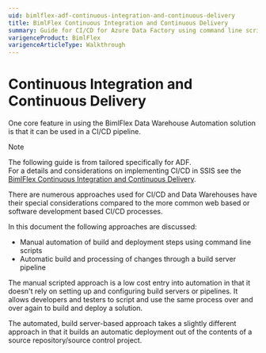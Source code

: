 ```yaml
---
uid: bimlflex-adf-continuous-integration-and-continuous-delivery
title: BimlFlex Continuous Integration and Continuous Delivery
summary: Guide for CI/CD for Azure Data Factory using command line scripts and changes through a build server pipeline
varigenceProduct: BimlFlex
varigenceArticleType: Walkthrough
---
```

# Continuous Integration and Continuous Delivery

One core feature in using the BimlFlex Data Warehouse Automation solution is that it can be used in a CI/CD pipeline.

> [!NOTE]
> The following guide is from tailored specifically for ADF.  
> For a details and considerations on implementing CI/CD in SSIS see the [BimlFlex Continuous Integration and Continuous Delivery](xref:bimlflex-ssis-continuous-integration-and-continuous-delivery).

There are numerous approaches used for CI/CD and Data Warehouses have their special considerations compared to the more common web based or software development based CI/CD processes.

In this document the following approaches are discussed:

* Manual automation of build and deployment steps using command line scripts
* Automatic build and processing of changes through a build server pipeline

The manual scripted approach is a low cost entry into automation in that it doesn't rely on setting up and configuring build servers or pipelines. It allows developers and testers to script and use the same process over and over again to build and deploy a solution.

The automated, build server-based approach takes a slightly different approach in that it builds an automatic deployment out of the contents of a source repository/source control project.

<!-- TODO: Revision and update needed for ADF.

## Special considerations for Data Warehousing Automation

For a data warehouse it is not enough to make sure the structures and processes are in place for the builds and deployments, it also needs to synchronize dependencies as well as take both existing database structures and data into account.

For a classic SQL Server Data Warehouse built with SSIS, the build process first needs to create all tables so that the SSIS packages can be built later. The SSIS build process also requires access to both the destination Data Warehouse tables as well as the source itself. This means utilizing online build servers and readily available automation processes for other solution types sometimes needs to be adjusted to fit specific Data Warehousing and ETL process requirements.

## Special considerations for SSIS

A special note is warranted for solution using SSIS. SSIS can only create packages when the referenced tables, both source and destination are available. As such, a 2-step approach is needed.

1. An initial build step that creates all required tables in the data warehouse database
1. A second step, running once the tables are available, that builds the SSIS packages. Note that this step also requires access to the sources

Once the packages are built they can be deployed to the SQL Server SSIS Catalog for execution

## Scripted approach

Manual creation of build steps

BimlFlex can locally build out the SQL Server based SSDT project that contains the SQL artifacts used for the project.

## Build server based approach

Microsoft's normal build command `MsBuild.exe` does currently not include the functionality to build out ispaq files from *.dtproj files directly. There are several options for building using Visual Studio through devenv.exe as well as creating custom tasks for MSBuild to allow it to build the ispac files.
As the Biml compiler builds the ispaq file as part of the normal project build it is possible to skip this entire step and directly use the generated ispaq file. This allows the build and integration process to work smoothly even in environments that doesn't allow custom installations and configurations.

## Automate Building

Once a build server is running it can either build files from sources or deploy compiled project files that have been checked in. Some questions for considering automating the Build:

* can build tools (such as BimlStudio/BimlFlex) be installed and licensed on the build server/agent
* can the build server access the BimlFlex metadata repository database

There are pros and cons to using a completely automated build

* Users can forget to compile the code or to check-in the compiled output which could mean that the code is up to date, but the output (ispac file) is not
* Having a central location where build errors are visible is key to responding rapidly to issues

Regardless of if the builds are automated and triggered on push or PR, scheduled or manually triggered, or if they are manually run without a CI server, the following steps are normally required. For a build server process these steps would be performed after the repository has been loaded from the source.

## Sample Automation process

Sample Automation process and sample scripts

1. Build the SQL Server SSDT database projects

The build process connects to the metadata instance and ejects the SSDT Projects. Note that there is a separate SSDT Project per database.

The build process uses a separate settings file as well as separate build configuration files to only build the required SSDT Project. This allows the developer to have the original settings files for normal development and assures that the automated process builds the expected result.

2. Compile the SSDT Projects

This step uses the generated SSDT Projects and compiles a Dacpac file. This Dacpac file can then be deployed to a database server.

Before the compilation it is sometimes necessary to consider changes and migrations. This example uses Dacpac's for database deployments. These are state-based and thus, only state aware. It is up to the developer to manage the journey from the last state to the new state, both for the schema and the existing data. The Dacpac deployment process provides some automated conflict resolution approaches but for complex changes it might require developer consideration.

The Dacpac build process uses the MSBuild.exe file to build the Dacpac file from the .sqlproj project file

>[!NOTE]
>Note that the default destination folder under the `output` folder is `SSDT\<CustomerUID>\<VersionName>\<DatabaseName>`. The build script needs to reference the correct project file for each database. The SSDT output folder is configurable in the settings.

The sample script loops through all databases in the defined list and builds them all.

3. Deploy the Dacpac to SQL Server

Once the Dacpac is created (including any custom, bespoke, migration logic) it can be deployed to the destination SQL Server.

The deployment step uses `SqlPackage.exe` to deploy the Dacpac to the specified destination SQL Server.

4. Build SSIS projects

When the tables are available in the destination database it is possible to build the SSIS projects.

The SSIS build uses the same process as step 1 with a separate settings file to build the desired SSIS projects.

5. Deploy ispaq file

Once the ispaq file is built it is possible to deploy it to a SSIS Catalog on an SSIS server.

When it has been deployed for the first time, use the Catalog environment feature to override relevant project parameters, such as connection strings, for the environment.

## Sample Scripts

### Sample Script using MSBuild

location: project root folder  
filename: `_1.build_sql_msbuild.bat`

```batch
@echo off
rem (c) Varigence 2018
rem https://varigence.com/BimlFlex

pushd %~dp0

rem call msbuild.exe with the specific resp file, use the path to a compatible, installed version of msbuild.exe

C:\Windows\Microsoft.NET\Framework\v4.0.30319\msbuild.exe @"SqlOnly.mst.resp"
```

### Sample Script for Dacpac build

location: project root folder  
filename: `_2.build_sql_Dacpac.bat`

```batch
@echo off
rem (c) Varigence 2018
rem https://varigence.com/BimlFlex

pushd %~dp0

rem set these to match your environment

SET "MsBuildVersion=15.0"
SET "VSVersion=2017\Enterprise"
SET "CustomerUID=Your-Customer-Guid-Here"
SET "VersionName=Version 1"
SET "DatabaseList=(BFX_STG,BFX_ODS)"

rem call MSBuild to build the Dacpac for the ssdt projects.
rem this loops through all databases specified in the DatabaseList variable array
rem note that the path to msbuild needs to be specified and match machine.

for %%i in %DatabaseList% do "%programfiles(x86)%\Microsoft Visual Studio\%VSVersion%\MSBuild\%MsBuildVersion%\Bin\MSBuild.exe" "%~dp0\\output\\SSDT\\%CustomerUID%\\%VersionName%\\%%i\\%%i.sqlproj"
```

### Sample Script to deploy Dacpac

location: project root folder  
filename: `_3.deploy_sql_Dacpac.bat`

```batch
@echo off
rem (c) Varigence 2018
rem https://varigence.com/BimlFlex

pushd %~dp0

rem set these to match your environment

SET "SqlServerVersionPath=140"
SET "CustomerUID=Your-Customer-Guid-Here"
SET "VersionName=Version 1"
SET "DatabaseList=(BFX_STG,BFX_ODS)"
SET "ServerName=localhost"

rem call SqlPackage.exe to deploy the Dacpacs to the SQL Server instance for the ssdt projects.
rem this loops through all databases specified in the DatabaseList variable array

for %%i in %DatabaseList% do "%programfiles(x86)%\Microsoft SQL Server\%SqlServerVersionPath%\DAC\bin\SqlPackage.exe" /Action:Publish /SourceFile:"output\\SSDT\\%CustomerUID%\\%VersionName%\\%%i\\bin\\Debug\\%%i.Dacpac" /TargetDatabaseName:%%i /TargetServerName:%ServerName%
```

## Sample File to build SSIS Packages with MSBuild

location: project root folder  
filename: `_4.build_ssis_msbuild.bat`

```batch
@echo off
rem (c) Varigence 2018
rem https://varigence.com/BimlFlex

pushd %~dp0

rem call msbuild.exe with the specific resp file, use the path to a compatible, installed version of msbuild.exe

C:\Windows\Microsoft.NET\Framework\v4.0.30319\msbuild.exe @"SsisOnly.mst.resp"
```

## Deploy ispac file with SSIS Packages to SSIS Catalog

location: project root folder  
filename: `_5.deploy_ssis_ispac.bat`

```batch
@echo off
rem (c) Varigence 2018
rem https://varigence.com/BimlFlex

pushd %~dp0

rem set these to match your environment

SET "SqlServerVersionPath=140"
SET "ProjectList=(EXT_AWLT_SRC)"
SET "ServerName=localhost"
SET "SsisDbName=SSISDB"
SET "FolderName=BimlFlex-CICD-Demo"

rem create the folder in the SSISDB catalog if needed

sqlcmd -S %servername%  -d %ssisdbname% -Q "EXEC catalog.create_folder @folder_name = '%FolderName%';"

rem optionally call a script to create the environment and environment variables here

rem call isdeploymentwizard.exe to deploy the ispacs to the SQL Server SSIS Catalog instance for the SSIS projects.
rem this loops through all Projects specified in the ProjectList variable array

echo Start deploy of all projects
for %%i in %ProjectList% do (
  echo start process of %%i
  "%programfiles%\Microsoft SQL Server\%SqlServerVersionPath%\DTS\Binn\isdeploymentwizard.exe" /S /SP:"output\%%i\bin\%%i_Project.ispac" /DS:%ServerName% /DP:"/%SsisDbName%/%FolderName%/%%i_Project/"
)
echo End deploy of all projects

rem optionally call a script to map project variables to environment variables here
```

## Sample settings file for SQL Only builds

location: project root folder  
filename: `SqlOnly.bimlb.settings`

Update this file to reflect project settings and configurations

```json
[
    {
        "Namespace": "",
        "Name": "CustomerUID",
        "Value": "Your-Customer-Guid-Here"
    },
    {
        "Namespace": "",
        "Name": "Server",
        "Value": "."
    },
    {
        "Namespace": "",
        "Name": "Database",
        "Value": "BimlFlex"
    },
    {
        "Namespace": "",
        "Name": "Version",
        "Value": "Version 1"
    },
    {
        "Namespace": "",
        "Name": "Provider",
        "Value": "SQLNCLI11"
    },
    {
        "Namespace": "",
        "Name": "UseWindowsAuthentication",
        "Value": true
    },
    {
        "Namespace": "",
        "Name": "UserId",
        "Value": ""
    },
    {
        "Namespace": "",
        "Name": "Password",
        "Value": ""
    },
    {
        "Namespace": "",
        "Name": "RememberPassword",
        "Value": false
    },
    {
        "Namespace": "",
        "Name": "IsUserMode",
        "Value": false
    },
    {
        "Namespace": "",
        "Name": "ToggledOffFiles",
        "Value": "BimlScripts\\1.00.1-flx-src-stg-main.biml|BimlScripts\\1.00.2-flx-src-stg-delete.biml|BimlScripts\\1.20.1-flx-psa-stg-main.biml|BimlScripts\\1.70.1-flx-src-to-file-main.biml|BimlScripts\\1.80.1-flx-src-to-file-main-express.biml|BimlScripts\\2.20.1-flx-dv-source-main.biml|BimlScripts\\3.10.1-flx-dwh-main.biml|BimlScripts\\3.20.1-flx-mds-main.biml|BimlScripts\\3.50.1-flx-dwh-sql-main.biml|BimlScripts\\3.50.2-flx-dwh-source-sql-main.biml|BimlScripts\\_OutputFlatBiml.biml|BimlScripts\\_OutputFlatDDL.biml"
    }
]
```

## Sample settings file for SSIS Only builds

location: project root folder  
filename: `SsisOnly.bimlb.settings`

Update this file to reflect project settings and configurations

```json
[
    {
        "Namespace": "",
        "Name": "CustomerUID",
        "Value": "Your-Customer-Guid-Here"
    },
    {
        "Namespace": "",
        "Name": "Server",
        "Value": "."
    },
    {
        "Namespace": "",
        "Name": "Database",
        "Value": "BimlFlex"
    },
    {
        "Namespace": "",
        "Name": "Version",
        "Value": "Version 1"
    },
    {
        "Namespace": "",
        "Name": "Provider",
        "Value": "SQLNCLI11"
    },
    {
        "Namespace": "",
        "Name": "UseWindowsAuthentication",
        "Value": true
    },
    {
        "Namespace": "",
        "Name": "UserId",
        "Value": ""
    },
    {
        "Namespace": "",
        "Name": "Password",
        "Value": ""
    },
    {
        "Namespace": "",
        "Name": "RememberPassword",
        "Value": false
    },
    {
        "Namespace": "",
        "Name": "IsUserMode",
        "Value": false
    },
    {
        "Namespace": "",
        "Name": "ToggledOffFiles",
        "Value": "BimlScripts\\_OutputFlatBiml.biml|BimlScripts\\_OutputFlatDDL.biml|BimlScripts\\_OutputSsdtDDL.biml"
    }
]
```

## Sample SqlOnly.mst.ProjectView.bimlproj settings file

location: project root folder  
filename: `SqlOnly.mst.ProjectView.bimlproj`

```xml
<?xml version="1.0" encoding="utf-8"?>
<Project ToolsVersion="4.0" xmlns="http://schemas.microsoft.com/developer/msbuild/2003">
  <PropertyGroup>
    <BuildDocumentation>False</BuildDocumentation>
    <DocumentationOutputPath>documentation</DocumentationOutputPath>
  </PropertyGroup>
  <ItemGroup Condition="true">
    <Templates Include="addedBiml\BimlScripts\ExtensionPoints\*.biml" />
    <BundleSettings Include="SqlOnly.bimlb.settings" />
  </ItemGroup>
  <Import Project="$(AssemblyPath)\Varigence.Biml.targets" Condition="true" />
</Project>
```

## Sample SqlOnly.mst.resp settings file

location: project root folder  
filename: `SqlOnly.mst.resp`

Remove the LicenseKey parameter to use the local registered user key

```resp
"SqlOnly.mst.ProjectView.bimlproj" /p:OutputPath="output" /p:SqlVersion=SqlServer2017 /p:SsasVersion=Ssas2017 /p:SsasTabularVersion=SsasTabular2017 /p:SsisVersion=Ssis2017 /p:SsisDeploymentModel=Project /p:DdlBuildMode="None" /p:WarnAsError=False /p:Warn=4 /p:CleanOutputFolder=False /p:EnableBimlFlex=True /p:TaskName=Varigence.Biml.Engine.MSBuild.BimlCompilerTask /p:AssemblyFile="C:\Program Files\Varigence\BimlStudio\5.0\BimlEngine.dll" /p:AssemblyPath="C:\Program Files\Varigence\BimlStudio\5.0" /p:LicenseKey="LicenseKeyHere"
```

## Sample SsisOnly.mst.ProjectView.bimlproj settings file

location: project root folder  
filename: `SsisOnly.mst.ProjectView.bimlproj`

```xml
<?xml version="1.0" encoding="utf-8"?>
<Project ToolsVersion="4.0" xmlns="http://schemas.microsoft.com/developer/msbuild/2003">
  <PropertyGroup>
    <BuildDocumentation>False</BuildDocumentation>
    <DocumentationOutputPath>documentation</DocumentationOutputPath>
  </PropertyGroup>
  <ItemGroup Condition="true">
    <Templates Include="addedBiml\BimlScripts\ExtensionPoints\*.biml" />
    <BundleSettings Include="SsisOnly.bimlb.settings" />
  </ItemGroup>
  <Import Project="$(AssemblyPath)\Varigence.Biml.targets" Condition="true" />
</Project>
```

## Sample SsisOnly.mst.resp settings file

location: project root folder  
filename: `SsisOnly.mst.resp`

Remove the LicenseKey parameter to use the local registered user key

```resp
"SsisOnly.mst.ProjectView.bimlproj" /p:OutputPath="output" /p:SqlVersion=SqlServer2017 /p:SsasVersion=Ssas2017 /p:SsasTabularVersion=SsasTabular2017 /p:SsisVersion=Ssis2017 /p:SsisDeploymentModel=Project /p:DdlBuildMode="None" /p:WarnAsError=False /p:Warn=4 /p:CleanOutputFolder=False /p:EnableBimlFlex=True /p:TaskName=Varigence.Biml.Engine.MSBuild.BimlCompilerTask /p:AssemblyFile="C:\Program Files (x86)\Varigence\BimlStudio\5.0\BimlEngine.dll" /p:AssemblyPath="C:\Program Files (x86)\Varigence\BimlStudio\5.0" /p:LicenseKey="LicenseKeyHere"
```

## Special considerations when using Extension Points

Any Extension Points used in the project will need to be defined in the corresponding response or settings file. When an Extension Point file is added in BimlStudio it is defined as part of the project in the .mst file.

BimlStudio automatically adds the included Extension Point file to the corresponding .resp and .bimlproj file.

Depending on the build engine used, add the references to the Extension Point files in the correct automated build settings file. Note that BimlStudio currently adds the references using absolute paths for the automatic files, but the references in the ci/cd build files can use relative path so they work on dynamic build machines.

The above samples use msbuild only and has a dynamic reference to all Extension Points in the Extension Points folder.

## Silent Installation of BimlStudio

For build servers where the BimlStudio application should be installed by a process, use the silent feature installation option with all relevant features added to the `-InstallFeature` parameter.

The following example will install both the 64 and 32 bit versions of the BimlStudio Application and the BimlFlex custom components for SQL Server 2016. If you do not include the `start /wait` prefix, the installer will appear to complete instantly while the installation runs in the background.

`start /wait BimlFlexDevSetup.exe -s -InstallFeature:BimlStudio_X64,BimlStudio_X86`

Feature options available to the installer:

* BimlStudio_X86
* BimlStudio_X64
* BIMLFLEXADDIN_X86
* BIMLFLEXADDIN_X64
* BIMLFLEXAPP_X86
* BIMLFLEXAPP_X64
* BIMLFLEXSSIS2008_X86
* BIMLFLEXSSIS2012_X86
* BIMLFLEXSSIS2014_X86
* BIMLFLEXSSIS2016_X86
* BIMLFLEXSSIS2017_X86
* BIMLFLEXSSIS2019_X86
* BIMLFLEXSSIS2008_X64
* BIMLFLEXSSIS2012_X64
* BIMLFLEXSSIS2014_X64
* BIMLFLEXSSIS2016_X64
* BIMLFLEXSSIS2017_X64
* BIMLFLEXSSIS2019_X64
* SNOWFLAKESSIS2016_X86
* SNOWFLAKESSIS2017_X86
* SNOWFLAKESSIS2019_X86
* SNOWFLAKESSIS2016_X64
* SNOWFLAKESSIS2017_X64
* SNOWFLAKESSIS2019_X64

Feature options are case sensitive.

Build servers would normally only require installation of the BimlStudio application for the automated build process. The generated artifacts would then be passed to a more static environment for the actual execution of the packages. Only installations where a person interacts with the application for metadata management would normally require the BimlFlex App or the BimlFlex Excel Add-in.

Note that running this will not spawn any dialogs nor give any feedback. Verify the installation through the installation logs in the `%temp%` folder or through the `Apps and Features` list.

## Automated Installation and Upgrade of BimlFlex and BimlCatalog databases

For silent or automated installations and upgrades of BimlFlex and BimlCatalog databases, use the following process.

The installer does not currently support deployment of new, or upgrades to existing databases. The automated pipeline deployment is normally only used for the BimlCatalog database, as that is the database required for different environments. The BimlFlex database is a development-only resource and is normally maintained separately.

1. Extract the required pre-deployment script and database dacpac from the BimlStudio application. Use the `Debug Utilities` dialog in the BimlFlex Ribbon UI tab to extract the files to disk. Each database has a separate pre-deployment script for changes not supported by the dacpac process and a dacpac that is deployed through the Microsoft-provided `SqlPackage.exe` application.
1. Deploy the script and dacpac through the pipeline to the destination database server using functionality like the below script:

Deploys the BimlCatalog pre-deployment script and dacpac to the defined target database using `SqlCmd.exe` and `SqlPackage.exe`. These applications are required to be available to the deployment environment. They are deployed with Visual Studio and SQL Server and available for download through the reference links below.

* More information on SqlCmd.exe: [https://docs.microsoft.com/en-us/sql/tools/sqlcmd-utility](https://docs.microsoft.com/en-us/sql/tools/sqlcmd-utility)
* More information on SqlPackage.exe: [https://docs.microsoft.com/en-us/sql/tools/sqlpackage](https://docs.microsoft.com/en-us/sql/tools/sqlpackage)

Note that deploying the pre-deployment script only works when the database exists. The SqlPackage.exe process will create the database in the destination server the first time it is run if it doesn't already exist.

Sample File: `Deploy_Dacpac_BimlFlex.cmd`

```batch
@echo off
rem (c) Varigence 2018
rem https://varigence.com/BimlFlex
rem update the path to match the local installation

pushd %~dp0

SET "ServerName=localhost"
SET "DatabaseName=BimlCatalog"
SET "SqlCmdPath=%PROGRAMFILES%\Microsoft SQL Server\Client SDK\ODBC\170\Tools\Binn"
SET "SqlPackagePath=%PROGRAMFILES%\Microsoft SQL Server\140\DAC\bin"

"%SqlCmdPath%\SqlCmd.exe" -E -S %ServerName% -d %DatabaseName% -i "BimlCatalog_PreDacpac_Deployment.sql"
"%SqlPackagePath%\SqlPackage.exe" /TargetServerName:%ServerName% /TargetDatabaseName:%DatabaseName% /action:Publish /SourceFile:"BimlCatalog.dacpac"
```
-->
